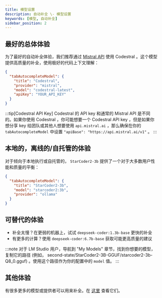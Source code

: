 ```yaml
---
title: 模型设置
description: 自动补全 \- 模型设置
keywords: [模型, 自动补全]
sidebar_position: 2
---
```


## 最好的总体体验

为了最好的自动补全体验，我们推荐通过 [Mistral API](https://console.mistral.ai/) 使用 Codestral 。这个模型提供高质量的补全，使用极好的代码上下文理解：

```json title="config.json"
{
  "tabAutocompleteModel": {
    "title": "Codestral",
    "provider": "mistral",
    "model": "codestral-latest",
    "apiKey": "YOUR_API_KEY"
  }
}
```

:::tip[Codestral API Key]
Codestral 的 API key 和通常的 Mistral API 是不同的。如果你使用 Codestral ，你可能想要一个 Codestral API key ，但是如果你想分享 key 给团队或其他人想要使用 `api.mistral.ai` ，那么确保在你的 `tabAutocompleteModel` 中设置 `"apiBase": "https://api.mistral.ai/v1"` 。
:::

## 本地的，离线的/自托管的体验

对于倾向于本地执行或自托管的， `StarCoder2-3b` 提供了一个对于大多数用户性能和质量的平衡：

```json title="config.json"
{
  "tabAutocompleteModel": {
    "title": "StarCoder2-3b",
    "model": "starcoder2:3b",
    "provider": "ollama"
  }
}
```

## 可替代的体验

- 补全太慢？在更弱的机器上，试试 `deepseek-coder:1.3b-base` 更快的补全
- 有更多的计算？使用 `deepseek-coder:6.7b-base` 获取可能更高质量的建议

:::note
对于 LM Studio 用户，导航到 "My Models" 章节，找到你想要的模型，复制它的路径 (例如， second-state/StarCoder2-3B-GGUF/starcoder2-3b-Q8_0.gguf) 。使用这个路径作为你的配置中的 `model` 值。
:::

## 其他体验

有很多更多的模型或提供者可以用来补全。在 [这里](../customize/model-types/autocomplete.md) 查看它们。
